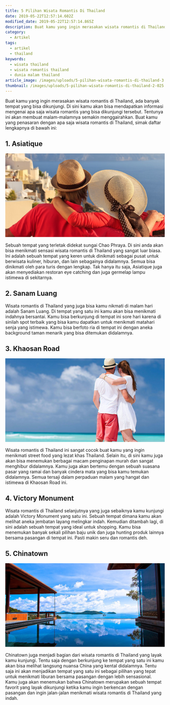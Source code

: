 ```yaml
---
title: 5 Pilihan Wisata Romantis Di Thailand
date: 2019-05-22T12:57:14.602Z
modified_date: 2019-05-22T12:57:14.865Z
description: Buat kamu yang ingin merasakan wisata romantis di Thailand, ada banyak tempat yang bisa dikunjungi.
category:
  - Artikel
tags:
  - artikel
  - thailand
keywords:
  - wisata thailand
  - wisata romantis thailand
  - dunia malam thailand
article_image: /images/uploads/5-pilihan-wisata-romantis-di-thailand-3.jpg
thumbnail: /images/uploads/5-pilihan-wisata-romantis-di-thailand-2-025.jpg
---
```

Buat kamu yang ingin merasakan wisata romantis di Thailand, ada banyak tempat yang bisa dikunjungi. Di sini kamu akan bisa mendapatkan informasi mengenai apa saja wisata romantis yang bisa dikunjungi tersebut. Tentunya ini akan membuat malam-malamnya semakin menggairahkan. Buat kamu yang penasaran dengan apa saja wisata romantis di Thailand, simak daftar lengkapnya di bawah ini:



## 1. Asiatique

![5 Pilihan Wisata Romantis Di Thailand](/images/uploads/5-pilihan-wisata-romantis-di-thailand-3.jpg)

Sebuah tempat yang terletak didekat sungai Chao Phraya. Di sini anda akan bisa menikmati sensasi wisata romantis di Thailand yang sangat luar biasa. Ini adalah sebuah tempat yang keren untuk dinikmati sebagai pusat untuk berwisata kuliner, hiburan, dan lain sebagainya didalamnya. Semua bisa dinikmati oleh para turis dengan lengkap. Tak hanya itu saja, Asiatique juga akan menyediakan restoran eye catching dan juga germelap lampu istimewa di sekitarnya.



## 2. Sanam Luang

Wisata romantis di Thailand yang juga bisa kamu nikmati di malam hari adalah Sanam Luang. Di tempat yang satu ini kamu akan bisa menikmati indahnya bersantai. Kamu bisa berkunjung di tempat ini sore hari karena di sinilah spot terbaik yang bisa kamu dapatkan untuk menikmati matahari senja yang istimewa. Kamu bisa berfoto ria di tempat ini dengan aneka background taman menarik yang bisa ditemukan didalamnya.



## 3. Khaosan Road

![5 Pilihan Wisata Romantis Di Thailand](/images/uploads/5-pilihan-wisata-romantis-di-thailand-2.jpg)

Wisata romantis di Thailand ini sangat cocok buat kamu yang ingin menikmati street food yang lezat khas Thailand. Selain itu, di sini kamu juga akan bisa menemukan berbagai macam penginapan murah dan sangat menghibur didalamnya. Kamu juga akan bertemu dengan sebuah suasana pasar yang ramai dan banyak cindera mata yang bisa kamu temukan didalamnya. Semua tersaji dalam perpaduan malam yang hangat dan istimewa di Khaosan Road ini.



## 4. Victory Monument

Wisata romantis di Thailand selanjutnya yang juga sebaiknya kamu kunjungi adalah Victory Monument yang satu ini. Sebuah tempat dimana kamu akan melihat aneka jembatan layang melingkar indah. Kemudian ditambah lagi, di sini adalah sebuah tempat yang ideal untuk shopping. Kamu bisa menemukan banyak sekali pilihan baju unik dan juga hunting produk lainnya bersama pasangan di tempat ini. Pasti makin seru dan romantis deh.



## 5. Chinatown

![5 Pilihan Wisata Romantis Di Thailand](/images/uploads/5-pilihan-wisata-romantis-di-thailand-1.jpg)

Chinatown juga menjadi bagian dari wisata romantis di Thailand yang layak kamu kunjungi. Tentu saja dengan berkunjung ke tempat yang satu ini kamu akan bisa melihat langsung nuansa China yang kental didalamnya. Tentu saja ini akan menjadikan tempat yang satu ini sebagai pilihan yang tepat untuk menikmati liburan bersama pasangan dengan lebih sensasional. Kamu juga akan menemukan bahwa Chinatown merupakan sebuah tempat favorit yang layak dikunjungi ketika kamu ingin berkencan dengan pasangan dan ingin jalan-jalan menikmati wisata romantis di Thailand yang indah.
